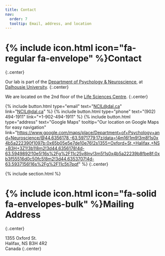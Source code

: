 ```yaml
---
title: Contact
nav:
  order: 7
  tooltip: Email, address, and location
---
```


# {% include icon.html icon="fa-regular fa-envelope" %}Contact
{:.center}

Our lab is part of the [Department of Psychology & Neuroscience](https://www.dal.ca/faculty/science/psychology_neuroscience.html), at  [Dalhousie University](https://www.dal.ca/).
{:.center}

We are located on the 2nd floor of the [Life Sciences Centre](https://www.dal.ca/campus-maps/building-directory/studley-campus/life-sciences-centre.html).
{:.center}


{%
  include button.html
  type="email"
  text="NCIL@dal.ca"
  link="NCIL@dal.ca"
%}
{%
  include button.html
  type="phone"
  text="(902) 494-1911"
  link="+1-902-494-1911"
%}
{%
  include button.html
  type="address"
  text="Google Maps"
  tooltip="Our location on Google Maps for easy navigation"
link="https://www.google.com/maps/place/Department+of+Psychology+and+Neuroscience/@44.6356178,-63.5971779,17z/data=!4m16!1m9!3m8!1s0x4b5a222390f1097b:0x65b05e5e7de10e76!2s1355+Oxford+St,+Halifax,+NS+B3H+3Z1!3b1!8m2!3d44.6356178!4d-63.5949892!10e5!16s%2Fg%2F11c25v8lnv!3m5!1s0x4b5a22239b8fbe8f:0xb3f55516d0c50fc5!8m2!3d44.6353707!4d-63.5937156!16s%2Fg%2F11c5tj7pqf"
%}
{:.center}

{% include section.html %}

# {% include icon.html icon="fa-solid fa-envelopes-bulk" %}Mailing Address
{:.center}

1355 Oxford St.  
Halifax, NS B3H 4R2  
Canada
{:.center}